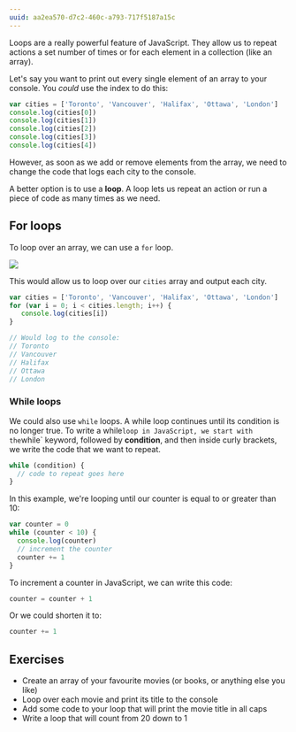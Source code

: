 ```yaml
---
uuid: aa2ea570-d7c2-460c-a793-717f5187a15c
---
```



Loops are a really powerful feature of JavaScript. They allow us to repeat actions a set number of times or for each element in a collection (like an array).

Let's say you want to print out every single element of an array to your console. You _could_ use the index to do this:

```javascript
var cities = ['Toronto', 'Vancouver', 'Halifax', 'Ottawa', 'London']
console.log(cities[0])
console.log(cities[1])
console.log(cities[2])
console.log(cities[3])
console.log(cities[4])
```

However, as soon as we add or remove elements from the array, we need to change the code that logs each city to the console.

A better option is to use a **loop**. A loop lets us repeat an action or run a piece of code as many times as we need.

## For loops

To loop over an array, we can use a `for` loop.

![](https://cl.ly/1T110236000O/Image%202017-10-24%20at%206.38.39%20PM.png)

This would allow us to loop over our `cities` array and output each city.

```javascript
var cities = ['Toronto', 'Vancouver', 'Halifax', 'Ottawa', 'London']
for (var i = 0; i < cities.length; i++) {
   console.log(cities[i])
}

// Would log to the console:
// Toronto
// Vancouver
// Halifax
// Ottawa
// London
```

### While loops

We could also use `while` loops. A while loop continues until its condition is no longer true. To write a while` loop in JavaScript, we start with the `while` keyword, followed by **condition**, and then inside curly brackets, we write the code that we want to repeat.

```javascript
while (condition) {
  // code to repeat goes here
}
```

In this example, we're looping until our counter is equal to or greater than 10:

```javascript
var counter = 0
while (counter < 10) {
  console.log(counter)
  // increment the counter
  counter += 1
}
```

To increment a counter in JavaScript, we can write this code:

```javascript
counter = counter + 1
```

Or we could shorten it to:

```javascript
counter += 1
```

## Exercises

- Create an array of your favourite movies (or books, or anything else you like)
- Loop over each movie and print its title to the console
- Add some code to your loop that will print the movie title in all caps
- Write a loop that will count from 20 down to 1
